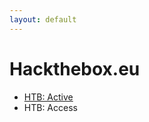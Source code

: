 ```yaml
---
layout: default
---
```


# Hackthebox.eu

*   [HTB: Active](https://github.com/Bengman/bengman.github.io/blob/master/posts/active.md)
*   HTB: Access
